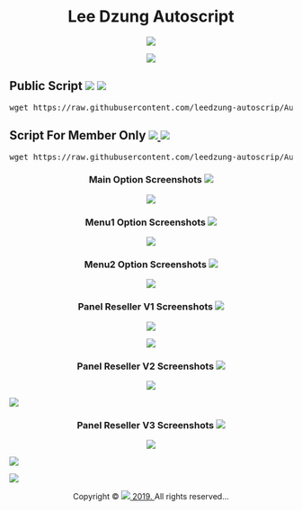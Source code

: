 <h1 align="center">Lee Dzung Autoscript</h1> 
<p align="center"><a href="https://telegram.me/LeeDzung" target="_blank"><img src="https://img.shields.io/badge/%2B60146463183-Whatsapp%2FTelegram-brightgreen.svg"></a> </p>
<p align="center"><a href="https://www.youtube.com/playlist?list=PLzBcA76rWoRg98Ef6hva_6S-Txl35Wl5p" target="_blank"><img src="https://img.shields.io/badge/Tutorials%20How%20Installation-Youtube%20Video-red.svg"></a></p>
<h2>Public Script
<a href="https://github.com/leedzung-autoscrip/Autoscript/blob/master/Script.md" target="_blank"><img src="https://img.shields.io/badge/IP-Registered-yellow.svg"></a>
<img src="https://img.shields.io/badge/Supported%20Linux%20x64-Debian%3A%207%2C%208%2C%209%20--%20Ubuntu%3A%2014%2C%2016%2C%2018%20%26%20above-yellowgreen.svg">
</h2>
<pre>wget https://raw.githubusercontent.com/leedzung-autoscrip/Autoscript/master/allinone.sh && chmod +x allinone.sh && ./allinone.sh && rm -f allinone.sh && history -c</pre>
  <p></p>
 <h2>Script For Member Only
 <a href="https://github.com/leedzung-autoscrip/Autoscript/blob/master/Members.md" target="_blank"> <img src="https://img.shields.io/badge/Member-Ordered-orange.svg"> </a>
  <img src="https://img.shields.io/badge/Supported%20Linux%20x64-Debian%3A%207%2C%208%2C%209%20--%20Ubuntu%3A%2014%2C%2016%2C%2018%20%26%20above-yellowgreen.svg">
</h2>
<pre>wget https://raw.githubusercontent.com/leedzung-autoscrip/Autoscript/master/forsell.sh && chmod +x forsell.sh && ./forsell.sh && rm -f forsell.sh && history -c</pre>
  <p></p>
<h3 align="center">Main Option Screenshots  <img src="https://img.shields.io/badge/Full-Options-lightgrey.svg"></h3>
<p align="center">
  <img src="https://raw.githubusercontent.com/leedzung-autoscrip/Autoscript/master/Pictures/main.jpg">
   </p>
<h3 align="center">Menu1 Option Screenshots  <img src="https://img.shields.io/badge/All-In%201-blue.svg"></h3>
<p align="center">
  <img src="https://raw.githubusercontent.com/leedzung-autoscrip/Autoscript/master/Pictures/menu1.jpg">
   </p>
   <h3 align="center">Menu2 Option Screenshots  <img src="https://img.shields.io/badge/Extra-Options-yellow.svg"></h3>
<p align="center">
  <img src="https://raw.githubusercontent.com/leedzung-autoscrip/Autoscript/master/Pictures/menu2.jpg">
   </p>
   <h3 align="center">Panel Reseller V1 Screenshots  <img src="https://img.shields.io/badge/OCS%20v1-Modified-brightgreen.svg"></h3>
<p align="center">
  <img src="https://i.imgur.com/1BMubwd.jpg"></p>
<p align="center">
  <img src="https://i.imgur.com/N0vEYit.png"></p>
   
<h3 align="center">Panel Reseller V2 Screenshots  <img src="https://img.shields.io/badge/OCS%20v2-Modified-brightgreen.svg"></h3>
<p align="center">
  <img src="https://i.imgur.com/J443PGm.jpg"></p>
   <img src="https://i.imgur.com/4zviByB.jpg"></p>
   
   <h3 align="center">Panel Reseller V3 Screenshots  <img src="https://img.shields.io/badge/OCS%20v3-Modified-brightgreen.svg"></h3>
<p align="center">
  <img src="https://i.imgur.com/VvaSnlu.jpg"></p>
   <img src="https://i.imgur.com/fQY6DY7.jpg"></p>
   <img src="https://i.imgur.com/1qrFDQV.jpg"></p>
<p align="center">Copyright &copy; <a href="https://telegram.me/LeeDzung"><img src="https://img.shields.io/badge/Lee%20Dzung-Autoscript-brightgreen.svg"> 2019. </a>  All rights reserved...</p>
